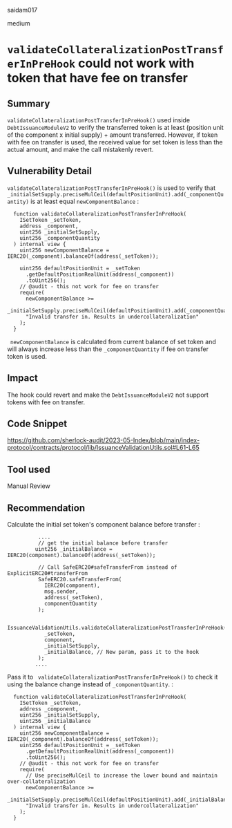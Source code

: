 saidam017

medium

# `validateCollateralizationPostTransferInPreHook` could not work with token that have fee on transfer

## Summary

`validateCollateralizationPostTransferInPreHook()` used inside `DebtIssuanceModuleV2` to verify the transferred token is at least (position unit of the component x initial supply) + amount transferred. However, if token with fee on transfer is used, the received value for set token is less than the actual amount, and make the call mistakenly revert.

## Vulnerability Detail

`validateCollateralizationPostTransferInPreHook()` is used to verify that `_initialSetSupply.preciseMulCeil(defaultPositionUnit).add(_componentQuantity)`  is at least equal `newComponentBalance` : 

```solidity
  function validateCollateralizationPostTransferInPreHook(
    ISetToken _setToken,
    address _component,
    uint256 _initialSetSupply,
    uint256 _componentQuantity
  ) internal view {
    uint256 newComponentBalance = IERC20(_component).balanceOf(address(_setToken));

    uint256 defaultPositionUnit = _setToken
      .getDefaultPositionRealUnit(address(_component))
      .toUint256();
    // @audit - this not work for fee on transfer
    require(
      newComponentBalance >=
        _initialSetSupply.preciseMulCeil(defaultPositionUnit).add(_componentQuantity),
      "Invalid transfer in. Results in undercollateralization"
    );
  }
```

` newComponentBalance` is calculated from current balance of set token and will always increase less than the `_componentQuantity` if fee on transfer token is used.

## Impact

The hook could revert and make the `DebtIssuanceModuleV2` not support tokens with fee on transfer.

## Code Snippet

https://github.com/sherlock-audit/2023-05-Index/blob/main/index-protocol/contracts/protocol/lib/IssuanceValidationUtils.sol#L61-L65

## Tool used

Manual Review

## Recommendation

Calculate the initial set token's component balance before transfer : 

```solidity
          ....
          // get the initial balance before transfer
         uint256 _initialBalance = IERC20(component).balanceOf(address(_setToken));

          // Call SafeERC20#safeTransferFrom instead of ExplicitERC20#transferFrom
          SafeERC20.safeTransferFrom(
            IERC20(component),
            msg.sender,
            address(_setToken),
            componentQuantity
          );

          IssuanceValidationUtils.validateCollateralizationPostTransferInPreHook(
            _setToken,
            component,
            _initialSetSupply,
            _initialBalance, // New param, pass it to the hook
          );
         ....
```

Pass it to ` validateCollateralizationPostTransferInPreHook()` to check it using the balance change instead of `_componentQuantity`. :  

```solidity
  function validateCollateralizationPostTransferInPreHook(
    ISetToken _setToken,
    address _component,
    uint256 _initialSetSupply,
    uint256 _initialBalance
  ) internal view {
    uint256 newComponentBalance = IERC20(_component).balanceOf(address(_setToken));
    uint256 defaultPositionUnit = _setToken
      .getDefaultPositionRealUnit(address(_component))
      .toUint256();
    // @audit - this not work for fee on transfer
    require(
      // Use preciseMulCeil to increase the lower bound and maintain over-collateralization
      newComponentBalance >=
        _initialSetSupply.preciseMulCeil(defaultPositionUnit).add(_initialBalance.sub(newComponentBalance)),
      "Invalid transfer in. Results in undercollateralization"
    );
  }
```
